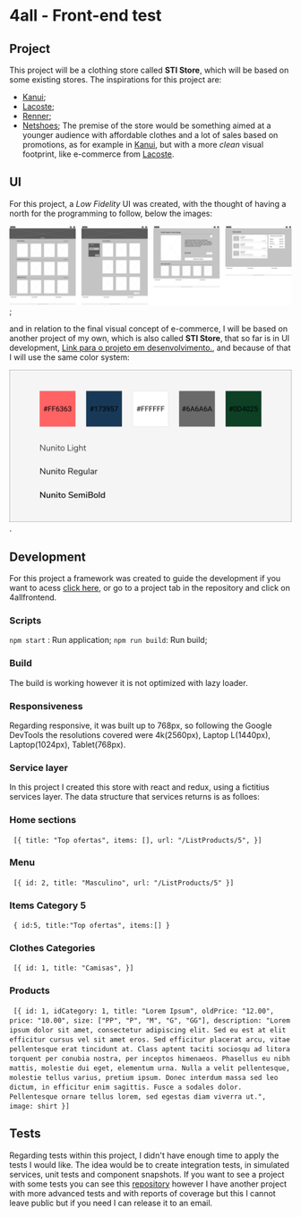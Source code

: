 # 4all - Front-end test

## Project

This project will be a clothing store called **STI Store**, which will be based on some existing stores.
The inspirations for this project are:

- [Kanui](https://www.kanui.com.br/);
- [Lacoste](https://www.lacoste.com/br/);
- [Renner](https://www.lojasrenner.com.br/);
- [Netshoes](https://www.netshoes.com.br/);
  The premise of the store would be something aimed at a younger audience with affordable clothes and a lot of sales based on promotions, as for example in [Kanui](https://www.kanui.com.br/), but with a more _clean_ visual footprint, like e-commerce from [Lacoste](https://www.lacoste.com/br/).

## UI

For this project, a _Low Fidelity_ UI was created, with the thought of having a north for the programming to follow, below the images:

![VisualMap UI](https://github.com/GabrielStima/4allfrontend/blob/master/src/assets/Design/Group8.png);

and in relation to the final visual concept of e-commerce, I will be based on another project of my own, which is also called **STI Store**, that so far is in UI development, [Link para o projeto em desenvolvimento.](https://github.com/GabrielStima/stistore), and because of that I will use the same color system:

![System color](https://github.com/GabrielStima/4allfrontend/blob/master/src/assets/Design/ColorAndFonts.png).

## Development

For this project a framework was created to guide the development if you want to acess [click here](https://github.com/GabrielStima/4allfrontend/projects/1), or go to a project tab in the repository and
click on 4allfrontend.

### Scripts

`npm start` : Run application;
`npm run build`: Run build;

### Build

The build is working however it is not optimized with lazy loader.

### Responsiveness

Regarding responsive, it was built up to 768px, so following the Google DevTools the resolutions covered were 4k(2560px), Laptop L(1440px), Laptop(1024px), Tablet(768px).

### Service layer

In this project I created this store with react and redux, using a fictitius services layer.
The data structure that services returns is as folloes:

### Home sections

` [{ title: "Top ofertas", items: [], url: "/ListProducts/5", }]`

### Menu

` [{ id: 2, title: "Masculino", url: "/ListProducts/5" }]`

### Items Category 5

` { id:5, title:"Top ofertas", items:[] }`

### Clothes Categories

` [{ id: 1, title: "Camisas", }]`

### Products

` [{ id: 1, idCategory: 1, title: "Lorem Ipsum", oldPrice: "12.00", price: "10.00", size: ["PP", "P", "M", "G", "GG"], description: "Lorem ipsum dolor sit amet, consectetur adipiscing elit. Sed eu est at elit efficitur cursus vel sit amet eros. Sed efficitur placerat arcu, vitae pellentesque erat tincidunt at. Class aptent taciti sociosqu ad litora torquent per conubia nostra, per inceptos himenaeos. Phasellus eu nibh mattis, molestie dui eget, elementum urna. Nulla a velit pellentesque, molestie tellus varius, pretium ipsum. Donec interdum massa sed leo dictum, in efficitur enim sagittis. Fusce a sodales dolor. Pellentesque ornare tellus lorem, sed egestas diam viverra ut.", image: shirt }]`

## Tests

Regarding tests within this project, I didn't have enough time to apply the tests I would like.
The idea would be to create integration tests, in simulated services, unit tests and component snapshots.
If you want to see a project with some tests you can see this [repository](https://github.com/GabrielStima/personalblogchallenge) however I have another project with more advanced tests and with reports of coverage but this I cannot leave public but if you need I can release it to an email.
